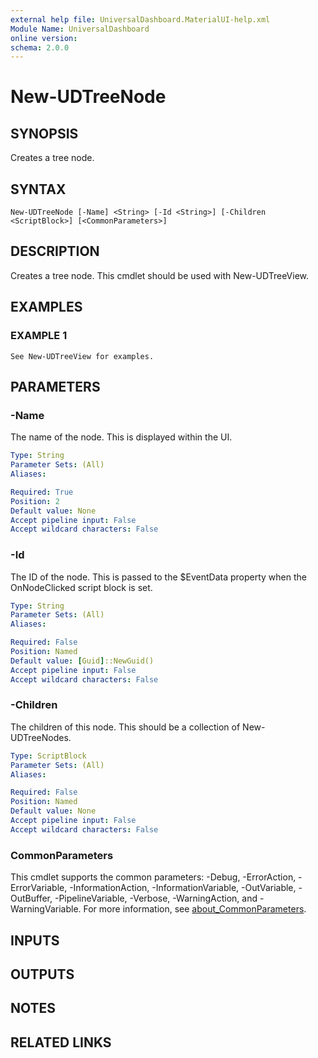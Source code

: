 ```yaml
---
external help file: UniversalDashboard.MaterialUI-help.xml
Module Name: UniversalDashboard
online version:
schema: 2.0.0
---
```


# New-UDTreeNode

## SYNOPSIS
Creates a tree node.

## SYNTAX

```
New-UDTreeNode [-Name] <String> [-Id <String>] [-Children <ScriptBlock>] [<CommonParameters>]
```

## DESCRIPTION
Creates a tree node.
This cmdlet should be used with New-UDTreeView.

## EXAMPLES

### EXAMPLE 1
```
See New-UDTreeView for examples.
```

## PARAMETERS

### -Name
The name of the node.
This is displayed within the UI.

```yaml
Type: String
Parameter Sets: (All)
Aliases:

Required: True
Position: 2
Default value: None
Accept pipeline input: False
Accept wildcard characters: False
```

### -Id
The ID of the node.
This is passed to the $EventData property when the OnNodeClicked script block is set.

```yaml
Type: String
Parameter Sets: (All)
Aliases:

Required: False
Position: Named
Default value: [Guid]::NewGuid()
Accept pipeline input: False
Accept wildcard characters: False
```

### -Children
The children of this node.
This should be a collection of New-UDTreeNodes.

```yaml
Type: ScriptBlock
Parameter Sets: (All)
Aliases:

Required: False
Position: Named
Default value: None
Accept pipeline input: False
Accept wildcard characters: False
```

### CommonParameters
This cmdlet supports the common parameters: -Debug, -ErrorAction, -ErrorVariable, -InformationAction, -InformationVariable, -OutVariable, -OutBuffer, -PipelineVariable, -Verbose, -WarningAction, and -WarningVariable. For more information, see [about_CommonParameters](http://go.microsoft.com/fwlink/?LinkID=113216).

## INPUTS

## OUTPUTS

## NOTES

## RELATED LINKS
